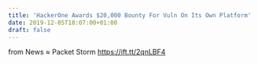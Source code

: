 ```yaml
---
title: 'HackerOne Awards $20,000 Bounty For Vuln On Its Own Platform'
date: 2019-12-05T18:07:00+01:00
draft: false
---
```


  
  
from News ≈ Packet Storm https://ift.tt/2qnLBF4